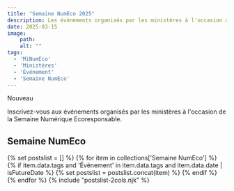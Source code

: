 ```yaml
---
title: "Semaine NumEco 2025"
description: Les événements organisés par les ministères à l'occasion de la semaine numérique responsable 2025
date: 2025-03-15
image:
    path:
    alt: ""
tags:
  - 'MiNumEco'
  - 'Ministères'
  - 'Événement'
  - 'Semaine NumEco'
---
```


<p class="fr-badge fr-badge--success fr-badge--no-icon">Nouveau</p>

<!-- chapô-->
Inscrivez-vous aux événements organisés par les ministères à l'occasion de la Semaine Numérique Ecoresponsable.
<!-- texte-->

## Semaine NumEco

{% set postslist = [] %} {% for item in collections['Semaine NumEco'] %} {% if item.data.tags and 'Événement' in item.data.tags and item.data.date | isFutureDate %} {% set postslist = postslist.concat(item) %} {% endif %} {% endfor %} {% include "postslist-2cols.njk" %}
